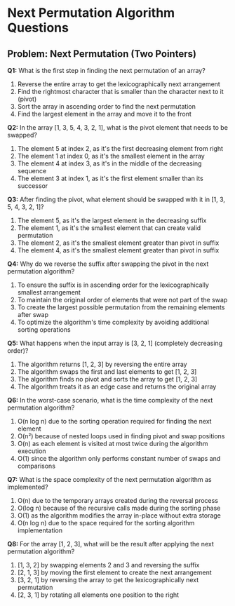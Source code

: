 # Next Permutation Algorithm Questions

## Problem: Next Permutation (Two Pointers)

**Q1:** What is the first step in finding the next permutation of an array?
1. Reverse the entire array to get the lexicographically next arrangement
2. Find the rightmost character that is smaller than the character next to it (pivot)
3. Sort the array in ascending order to find the next permutation
4. Find the largest element in the array and move it to the front

**Q2:** In the array [1, 3, 5, 4, 3, 2, 1], what is the pivot element that needs to be swapped?
1. The element 5 at index 2, as it's the first decreasing element from right
2. The element 1 at index 0, as it's the smallest element in the array
3. The element 4 at index 3, as it's in the middle of the decreasing sequence
4. The element 3 at index 1, as it's the first element smaller than its successor

**Q3:** After finding the pivot, what element should be swapped with it in [1, 3, 5, 4, 3, 2, 1]?
1. The element 5, as it's the largest element in the decreasing suffix
2. The element 1, as it's the smallest element that can create valid permutation
3. The element 2, as it's the smallest element greater than pivot in suffix
4. The element 4, as it's the smallest element greater than pivot in suffix

**Q4:** Why do we reverse the suffix after swapping the pivot in the next permutation algorithm?
1. To ensure the suffix is in ascending order for the lexicographically smallest arrangement
2. To maintain the original order of elements that were not part of the swap
3. To create the largest possible permutation from the remaining elements after swap
4. To optimize the algorithm's time complexity by avoiding additional sorting operations

**Q5:** What happens when the input array is [3, 2, 1] (completely decreasing order)?
1. The algorithm returns [1, 2, 3] by reversing the entire array
2. The algorithm swaps the first and last elements to get [1, 2, 3]
3. The algorithm finds no pivot and sorts the array to get [1, 2, 3]
4. The algorithm treats it as an edge case and returns the original array

**Q6:** In the worst-case scenario, what is the time complexity of the next permutation algorithm?
1. O(n log n) due to the sorting operation required for finding the next element
2. O(n²) because of nested loops used in finding pivot and swap positions
3. O(n) as each element is visited at most twice during the algorithm execution
4. O(1) since the algorithm only performs constant number of swaps and comparisons

**Q7:** What is the space complexity of the next permutation algorithm as implemented?
1. O(n) due to the temporary arrays created during the reversal process
2. O(log n) because of the recursive calls made during the sorting phase
3. O(1) as the algorithm modifies the array in-place without extra storage
4. O(n log n) due to the space required for the sorting algorithm implementation

**Q8:** For the array [1, 2, 3], what will be the result after applying the next permutation algorithm?
1. [1, 3, 2] by swapping elements 2 and 3 and reversing the suffix
2. [2, 1, 3] by moving the first element to create the next arrangement
3. [3, 2, 1] by reversing the array to get the lexicographically next permutation
4. [2, 3, 1] by rotating all elements one position to the right
